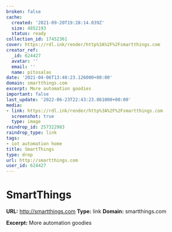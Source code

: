 ```yaml
---
broken: false
cache:
  created: '2021-09-20T19:28:14.039Z'
  size: 4852193
  status: ready
collection_id: 17452361
cover: https://rdl.ink/render/http%3A%2F%2Fsmartthings.com
creator_ref:
  _id: 624427
  avatar: ''
  email: ''
  name: pitosalas
date: '2021-04-06T13:40:23.126000+00:00'
domain: smartthings.com
excerpt: More automation goodies
important: false
last_update: '2022-06-23T22:43:23.861000+00:00'
media:
- link: https://rdl.ink/render/http%3A%2F%2Fsmartthings.com
  screenshot: true
  type: image
raindrop_id: 257322983
raindrop_type: link
tags:
- iot automation home
title: SmartThings
type: drop
url: http://smartthings.com
user_id: 624427
---
```


# SmartThings

**URL:** http://smartthings.com
**Type:** link
**Domain:** smartthings.com

**Excerpt:** More automation goodies
